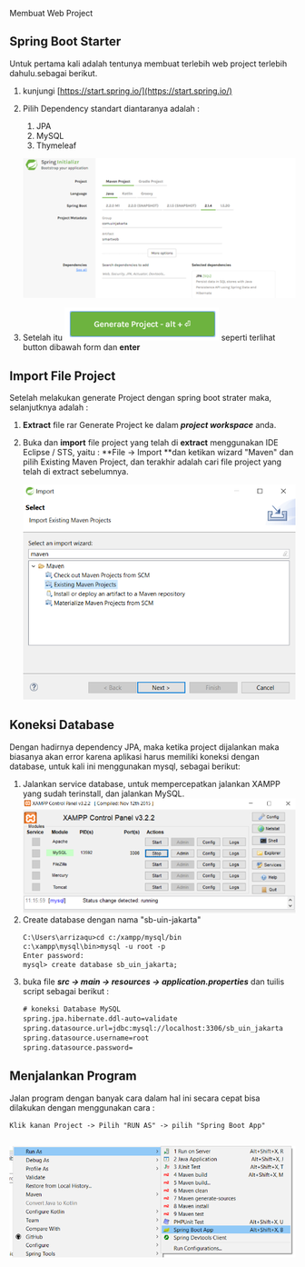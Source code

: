 Membuat Web Project

## Spring Boot Starter

Untuk pertama kali adalah tentunya membuat terlebih web project terlebih dahulu.sebagai berikut.

1. kunjungi [https://start.spring.io/](https://start.spring.io/)
2. Pilih Dependency standart diantaranya adalah :  
   1. JPA  
   2. MySQL  
   3. Thymeleaf

   ![](/assets/springinitializr.png)

3. Setelah itu ![](/assets/btn-generate-project.png) seperti terlihat button dibawah form dan **enter**

## Import File Project

Setelah melakukan generate Project dengan spring boot strater maka, selanjutknya adalah :

1. **Extract** file rar Generate Project ke dalam _**project workspace**_ anda.

2. Buka dan **import** file project yang telah di **extract** menggunakan IDE Eclipse / STS, yaitu : **File -&gt; Import **dan ketikan wizard "Maven" dan pilih Existing Maven Project, dan terakhir adalah cari file project yang telah di extract sebelumnya.

   ![](/assets/import-project.png)

## Koneksi Database

Dengan hadirnya dependency JPA, maka ketika project dijalankan maka biasanya akan error karena aplikasi harus memiliki koneksi dengan database, untuk kali ini menggunakan mysql, sebagai berikut:

1. Jalankan service database, untuk mempercepatkan jalankan XAMPP yang sudah terinstall, dan jalankan MySQL.
   ![](/assets/service-xampp)
2. Create database dengan nama "sb-uin-jakarta"
   ```command
   C:\Users\arrizaqu>cd c:/xampp/mysql/bin
   c:\xampp\mysql\bin>mysql -u root -p
   Enter password:
   mysql> create database sb_uin_jakarta;
   ```
3. buka file _**src -&gt; main -&gt; resources -&gt; application.properties**_ dan tuilis script sebagai berikut : 
   ```xml
   # koneksi Database MySQL
   spring.jpa.hibernate.ddl-auto=validate
   spring.datasource.url=jdbc:mysql://localhost:3306/sb_uin_jakarta
   spring.datasource.username=root
   spring.datasource.password=
   ```

## Menjalankan Program

Jalan program dengan banyak cara dalam hal ini secara cepat bisa dilakukan dengan menggunakan cara :

```
Klik kanan Project -> Pilih "RUN AS" -> pilih "Spring Boot App"
```

## ![](/assets/run-as)



